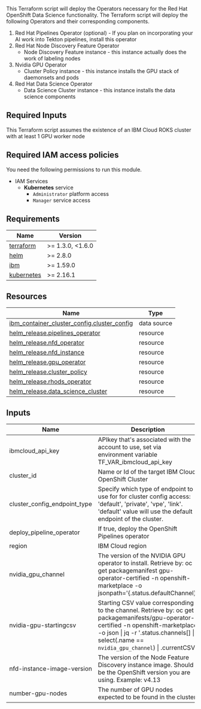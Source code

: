 This Terraform script will deploy the Operators necessary for the Red Hat OpenShift Data Science functionality. The Terraform script will deploy the following Operators and their corresponding components.

1. Red Hat Pipelines Operator (optional) - If you plan on incorporating your AI work into Tekton pipelines, install this operator
2. Red Hat Node Discovery Feature Operator
    - Node Discovery Feature instance - this instance actually does the work of labeling nodes
3. Nvidia GPU Operator
    - Cluster Policy instance - this instance installs the GPU stack of daemonsets and pods
4. Red Hat Data Science Operator
    - Data Science Cluster instance - this instance installs the data science components

## Required Inputs
This Terraform script assumes the existence of an IBM Cloud ROKS cluster with at least 1 GPU worker node

## Required IAM access policies
You need the following permissions to run this module.

- IAM Services
  - **Kubernetes** service
      - `Administrator` platform access
      - `Manager` service access

## Requirements

| Name | Version |
|------|---------|
| <a name="requirement_terraform"></a> [terraform](#requirement\_terraform) | >= 1.3.0, <1.6.0 |
| <a name="requirement_helm"></a> [helm](#requirement\_helm) | >= 2.8.0 |
| <a name="requirement_ibm"></a> [ibm](#requirement\_ibm) | >= 1.59.0 |
| <a name="requirement_kubernetes"></a> [kubernetes](#requirement\_kubernetes) | >= 2.16.1 |

## Resources

| Name | Type |
|------|------|
| [ibm_container_cluster_config.cluster_config](https://registry.terraform.io/providers/ibm-cloud/ibm/latest/docs/data-sources/container_cluster_config) | data source |
| [helm_release.pipelines_operator](https://registry.terraform.io/providers/hashicorp/helm/latest/docs/resources/release) | resource |
| [helm_release.nfd_operator](https://registry.terraform.io/providers/hashicorp/helm/latest/docs/resources/release) | resource |
| [helm_release.nfd_instance](https://registry.terraform.io/providers/hashicorp/helm/latest/docs/resources/release) | resource |
| [helm_release.gpu_operator](https://registry.terraform.io/providers/hashicorp/helm/latest/docs/resources/release) | resource |
| [helm_release.cluster_policy](https://registry.terraform.io/providers/hashicorp/helm/latest/docs/resources/release) | resource |
| [helm_release.rhods_operator](https://registry.terraform.io/providers/hashicorp/helm/latest/docs/resources/release) | resource |
| [helm_release.data_science_cluster](https://registry.terraform.io/providers/hashicorp/helm/latest/docs/resources/release) | resource |

## Inputs

| Name | Description | Type | Default | Required |
|------|-------------|------|---------|:--------:|
| ibmcloud_api_key | APIkey that's associated with the account to use, set via environment variable TF_VAR_ibmcloud_api_key | `string` | none | yes |
| cluster_id | Name or Id of the target IBM Cloud OpenShift Cluster | `string` | none | yes |
| cluster_config_endpoint_type | Specify which type of endpoint to use for for cluster config access: 'default', 'private', 'vpe', 'link'. 'default' value will use the default endpoint of the cluster. | `string` | `"default"` | no |
| deploy_pipeline_operator | If true, deploy the OpenShift Pipelines operator | `bool` | `false` | yes |
| region | IBM Cloud region | `string` | none | yes |
| nvidia_gpu_channel | The version of the NVIDIA GPU operator to install. Retrieve by: oc get packagemanifest gpu-operator-certified -n openshift-marketplace -o jsonpath='{.status.defaultChannel}' | `string` | none | yes |
| nvidia-gpu-startingcsv | Starting CSV value corresponding to the channel. Retrieve by: oc get packagemanifests/gpu-operator-certified -n openshift-marketplace -o json &#124; jq -r '.status.channels[] &#124; select(.name == `nvidia_gpu_channel`) &#124; .currentCSV' | `string` | none | yes |
| nfd-instance-image-version | The version of the Node Feature Discovery instance image. Should be the OpenShift version you are using. Example: v4.13 | `string` | none | yes |
| number-gpu-nodes | The number of GPU nodes expected to be found in the cluster | `number` | none | yes |


